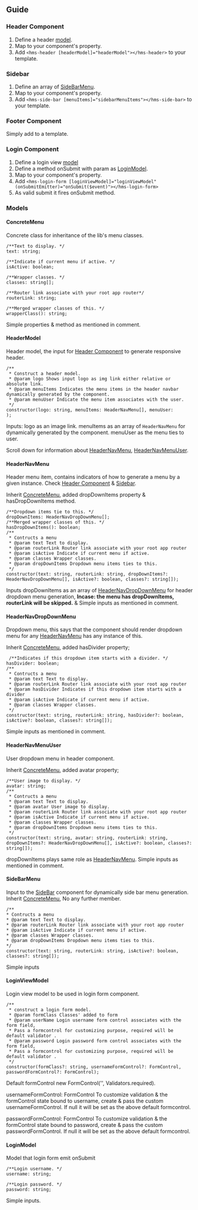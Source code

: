 ## Guide

### Header Component

1. Define a header [model](#headermodel).
1. Map to your component's property.
1. Add `<hms-header [headerModel]="headerModel"></hms-header>` to your template.

### Sidebar

1. Define an array of [SideBarMenu](#sidebarmenu).
1. Map to your component's property.
1. Add `<hms-side-bar [menuItems]="sidebarMenuItems"></hms-side-bar>` to your template.

### Footer Component

Simply add <hms-footer></hms-footer> to a template.

### Login Component

1. Define a login view [model](#loginviewmodel) 
1. Define a method onSubmit with param as [LoginModel](#loginmodel).
1. Map to your component's property.
1. Add `<hms-login-form [loginViewModel]="loginViewModel" (onSubmitEmitter)="onSubmit($event)"></hms-login-form>`
1. As valid submit it fires onSubmit method.

### Models
#### ConcreteMenu
Concrete class for inheritance of the lib's menu classes.

```
/**Text to display. */
text: string;

/**Indicate if current menu if active. */
isActive: boolean;

/**Wrapper classes. */
classes: string[];

/**Router link associate with your root app router*/
routerLink: string;

/**Merged wrapper classes of this. */
wrapperClass(): string;
```

Simple properties & method as mentioned in comment.

#### HeaderModel
Header model, the input for [Header Component](#header-component) to generate responsive header.

```
/**
 * Construct a header model.
 * @param logo Shows input logo as img link either relative or absolute link.
 * @param menuItems Indicates the menu items in the header navbar dynamically generated by the component.
 * @param menuUser Indicate the menu item associates with the user.
 */
constructor(logo: string, menuItems: HeaderNavMenu[], menuUser: 
);
```
Inputs:
logo as an image link.
menuItems as an array of `HeaderNavMenu` for dynamically generated by the component.
menuUser as the menu ties to user.

Scroll down for information about [HeaderNavMenu](#headernavmenu), [HeaderNavMenuUser](#headernavmenuuser).

#### HeaderNavMenu
Header menu item, contains indicators of how to generate a menu by a given instance. Check [Header Component](#header-component) & [Sidebar](#sidebar).

Inherit [ConcreteMenu](#concretemenu), added dropDownItems property & hasDropDownItems method.

```
/**Dropdown items tie to this. */
dropDownItems: HeaderNavDropDownMenu[];
/**Merged wrapper classes of this. */
hasDropDownItems(): boolean;
/**
 * Contructs a menu
 * @param text Text to display.
 * @param routerLink Router link associate with your root app router
 * @param isActive Indicate if current menu if active.
 * @param classes Wrapper classes.
 * @param dropDownItems Dropdown menu items ties to this.
 */
constructor(text: string, routerLink: string, dropDownItems?: HeaderNavDropDownMenu[], isActive?: boolean, classes?: string[]);
```

Inputs
dropDownItems as an array of [HeaderNavDropDownMenu](#headernavdropdownmenu) for header dropdown menu generation, **Incase: the menu has dropDownItems, routerLink will be skipped.**
&
Simple inputs as mentioned in comment.

#### HeaderNavDropDownMenu
Dropdown menu, this says that the component should render dropdown menu for any [HeaderNavMenu](#headernavmenu) has any instance of this.

Inherit [ConcreteMenu](#concretemenu), added hasDivider property;

```
 /**Indicates if this dropdown item starts with a divider. */
hasDivider: boolean;
/**
 * Contructs a menu
 * @param text Text to display.
 * @param routerLink Router link associate with your root app router
 * @param hasDivider Indicates if this dropdown item starts with a divider
 * @param isActive Indicate if current menu if active.
 * @param classes Wrapper classes.
 */
constructor(text: string, routerLink: string, hasDivider?: boolean, isActive?: boolean, classes?: string[]);
```
Simple inputs as mentioned in comment.

#### HeaderNavMenuUser
User dropdown menu in header component.

Inherit [ConcreteMenu](#concretemenu), added avatar property;

```
/**User image to display. */
avatar: string;
/**
 * Contructs a menu
 * @param text Text to display.
 * @param avatar User image to display.
 * @param routerLink Router link associate with your root app router
 * @param isActive Indicate if current menu if active.
 * @param classes Wrapper classes.
 * @param dropDownItems Dropdown menu items ties to this.
 */
constructor(text: string, avatar: string, routerLink: string, dropDownItems?: HeaderNavDropDownMenu[], isActive?: boolean, classes?: string[]);
```
dropDownItems plays same role as [HeaderNavMenu](#headernavmenu).
Simple inputs as mentioned in comment.

#### SideBarMenu

Input to the [SideBar](#sidebar) component for dynamically side bar menu generation.
Inherit [ConcreteMenu](#concretemenu), No any further member.
```
/**
* Contructs a menu
* @param text Text to display.
* @param routerLink Router link associate with your root app router
* @param isActive Indicate if current menu if active.
* @param classes Wrapper classes.
* @param dropDownItems Dropdown menu items ties to this.
*/
constructor(text: string, routerLink: string, isActive?: boolean, classes?: string[]);
```

Simple inputs

#### LoginViewModel

Login view model to be used in login form component.
```
/**
 * construct a login form model.
 * @param formClass Classes' added to form
 * @param userName Login username form control associates with the form field,
 * Pass a formcontrol for customizing purpose, required will be default validator .
 * @param password Login password form control associates with the form field,
 * Pass a formcontrol for customizing purpose, required will be default validator .
 */
constructor(formClass?: string, usernameFormControl?: FormControl, passwordFormControl?: FormControl);
```

Default formControl
new FormControl('', Validators.required).

usernameFormControl: FormControl
To customize validation & the formControl state bound to username, create & pass the custom usernameFormControl.
If null it will be set as the above default formcontrol.

passwordFormControl: FormControl
To customize validation & the formControl state bound to password, create & pass the custom passwordFormControl.
If null it will be set as the above default formcontrol.

#### LoginModel
Model that login form emit onSubmit
```
/**Login username. */
username: string;

/**Login password. */
password: string;
```

Simple inputs.
